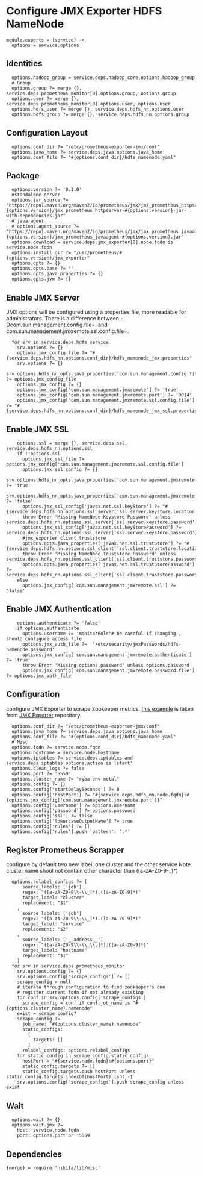 
# Configure JMX Exporter HDFS NameNode

    module.exports = (service) ->
      options = service.options

## Identities

      options.hadoop_group = service.deps.hadoop_core.options.hadoop_group
      # Group
      options.group ?= merge {}, service.deps.prometheus_monitor[0].options.group, options.group
      options.user ?= merge {}, service.deps.prometheus_monitor[0].options.user, options.user
      options.hdfs_user ?= merge {}, service.deps.hdfs_nn.options.user
      options.hdfs_group ?= merge {}, service.deps.hdfs_nn.options.group

## Configuration Layout

      options.conf_dir ?= "/etc/prometheus-exporter-jmx/conf"
      options.java_home ?= service.deps.java.options.java_home
      options.conf_file ?= "#{options.conf_dir}/hdfs_namenode.yaml"

## Package
    
      options.version ?= '0.1.0'
      #standalone server
      options.jar_source ?= "https://repo1.maven.org/maven2/io/prometheus/jmx/jmx_prometheus_httpserver/#{options.version}/jmx_prometheus_httpserver-#{options.version}-jar-with-dependencies.jar"
      # java agent
      # options.agent_source ?= "https://repo1.maven.org/maven2/io/prometheus/jmx/jmx_prometheus_javaagent/#{options.version}/jmx_prometheus_javaagent-#{options.version}.jar"
      options.download = service.deps.jmx_exporter[0].node.fqdn is service.node.fqdn
      options.install_dir ?= "/usr/prometheus/#{options.version}/jmx_exporter"
      options.opts ?= {}
      options.opts.base ?= ''
      options.opts.java_properties ?= {}
      options.opts.jvm ?= {}

## Enable JMX Server
JMX options will be configured using a properties file, more readable for administrators.
There is a difference between  -Dcom.sun.management.config.file=<file>. and
com.sun.management.jmxremote.ssl.config.file=<file>.

      for srv in service.deps.hdfs_service
        srv.options ?= {}
        options.jmx_config_file ?= "#{service.deps.hdfs_nn.options.conf_dir}/hdfs_namenode_jmx.properties"
        srv.options ?= {}
        srv.options.hdfs_nn_opts.java_properties['com.sun.management.config.file'] ?= options.jmx_config_file
        options.jmx_config ?= {}
        options.jmx_config['com.sun.management.jmxremote'] ?= 'true'
        options.jmx_config['com.sun.management.jmxremote.port'] ?= '9014'
        options.jmx_config['com.sun.management.jmxremote.ssl.config.file'] ?= "#{service.deps.hdfs_nn.options.conf_dir}/hdfs_namenode_jmx_ssl.properties"

## Enable JMX SSL

        options.ssl = merge {}, service.deps.ssl, service.deps.hdfs_nn.options.ssl
        if !!options.ssl
          options.jmx_ssl_file ?= options.jmx_config['com.sun.management.jmxremote.ssl.config.file']
          options.jmx_ssl_config ?= {}
          srv.options.hdfs_nn_opts.java_properties['com.sun.management.jmxremote.ssl'] ?= 'true'
          srv.options.hdfs_nn_opts.java_properties['com.sun.management.jmxremote.ssl.need.client.auth'] ?= 'false'
          options.jmx_ssl_config['javax.net.ssl.keyStore'] ?= "#{service.deps.hdfs_nn.options.ssl_server['ssl.server.keystore.location']}"
          throw Error 'Missing NameNode Keystore Password' unless service.deps.hdfs_nn.options.ssl_server['ssl.server.keystore.password']
          options.jmx_ssl_config['javax.net.ssl.keyStorePassword'] ?= service.deps.hdfs_nn.options.ssl_server['ssl.server.keystore.password']
          #jmx_exporter client truststore
          options.opts.java_properties['javax.net.ssl.trustStore'] ?= "#{service.deps.hdfs_nn.options.ssl_client['ssl.client.truststore.location']}"
          throw Error 'Missing NameNode Truststore Password' unless service.deps.hdfs_nn.options.ssl_client['ssl.client.truststore.password']
          options.opts.java_properties['javax.net.ssl.trustStorePassword'] ?=  service.deps.hdfs_nn.options.ssl_client['ssl.client.truststore.password']
        else
          options.jmx_config['com.sun.management.jmxremote.ssl'] ?= 'false'

## Enable JMX Authentication

        options.authenticate ?= 'false'
        if options.authenticate
          options.username ?= 'monitorRole'# be careful if changing , should configure access file
          options.jmx_auth_file ?=  '/etc/security/jmxPasswords/hdfs-namenode.password'
          options.jmx_config['com.sun.management.jmxremote.authenticate'] ?= 'true'
          throw Error 'Missing options.password' unless options.password
          options.jmx_config['com.sun.management.jmxremote.password.file'] ?= options.jmx_auth_file

## Configuration
configure JMX Exporter to scrape Zookeeper metrics. [this example][example] is taken from
[JMX Exporter][jmx_exporter] repository.

      options.conf_dir ?= "/etc/prometheus-exporter-jmx/conf"
      options.java_home ?= service.deps.java.options.java_home
      options.conf_file ?= "#{options.conf_dir}/hdfs_namenode.yaml"
      # Misc
      options.fqdn ?= service.node.fqdn
      options.hostname = service.node.hostname
      options.iptables ?= service.deps.iptables and service.deps.iptables.options.action is 'start'
      options.clean_logs ?= false
      options.port ?= '5559'
      options.cluster_name ?= "ryba-env-metal"
      options.config ?= {}
      options.config['startDelaySeconds'] ?= 0
      options.config['hostPort'] ?= "#{service.deps.hdfs_nn.node.fqdn}:#{options.jmx_config['com.sun.management.jmxremote.port']}"
      options.config['username'] ?= options.username
      options.config['password'] ?= options.password
      options.config['ssl'] ?= false
      options.config['lowercaseOutputName'] ?= true
      options.config['rules'] ?= []
      options.config['rules'].push 'pattern': '.*'

## Register Prometheus Scrapper
configure by default two new label, one cluster and the other service
Note: cluster name shoul not contain other character than ([a-zA-Z0-9\-\_]*)

      options.relabel_configs ?= [
          source_labels: ['job']
          regex: "([a-zA-Z0-9\\-\\_]*).([a-zA-Z0-9]*)"
          target_label: "cluster"
          replacement: "$1"
        ,
          source_labels: ['job']
          regex: "([a-zA-Z0-9\\-\\_]*).([a-zA-Z0-9]*)"
          target_label: "service"
          replacement: "$2"
        ,
          source_labels: ['__address__']
          regex: "([a-zA-Z0-9\\-\\_\\.]*):([a-zA-Z0-9]*)"
          target_label: "hostname"
          replacement: "$1"
        ]
      for srv in service.deps.prometheus_monitor
        srv.options.config ?= {}
        srv.options.config['scrape_configs'] ?= []
        scrape_config = null
        # iterate through configuration to find zookeeper's one
        # register current fqdn if not already existing
        for conf in srv.options.config['scrape_configs']
          scrape_config = conf if conf.job_name is "#{options.cluster_name}.namenode"
        exist = scrape_config?
        scrape_config ?=
          job_name: "#{options.cluster_name}.namenode"
          static_configs:
            [
              targets: []
            ]
          relabel_configs: options.relabel_configs
        for static_config in scrape_config.static_configs
          hostPort = "#{service.node.fqdn}:#{options.port}"
          static_config.targets ?= []
          static_config.targets.push hostPort unless static_config.targets.indexOf(hostPort) isnt -1
        srv.options.config['scrape_configs'].push scrape_config unless exist

## Wait

      options.wait ?= {}
      options.wait.jmx ?=
        host: service.node.fqdn
        port: options.port or '5559'

## Dependencies

    {merge} = require 'nikita/lib/misc'

[example]:(https://github.com/prometheus/jmx_exporter/blob/master/example_configs/zookeeper.yaml)
[jmx_exporter]:(https://github.com/prometheus/jmx_exporter)
